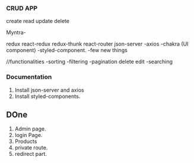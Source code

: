 ### CRUD APP

create read update delete

Myntra-

redux
react-redux
redux-thunk
react-router
json-server
-axios
-chakra (UI component)
-styled-component.
-few new things

//functionalities
-sorting
-filtering
-pagination
delete
edit
-searching

### Documentation

1. Install json-server and axios
2. Install styled-components.

## DOne

1. Admin page.
2. login Page.
3. Products
4. private route.
5. redirect part.
